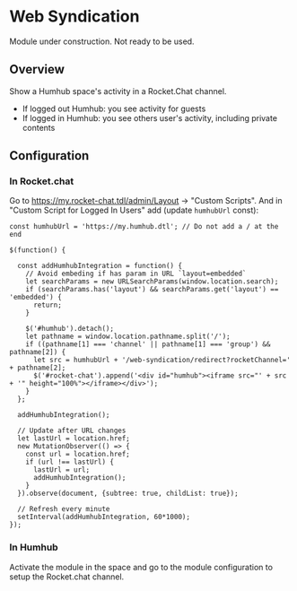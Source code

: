 # Web Syndication

Module under construction.
Not ready to be used.


## Overview

Show a Humhub space's activity in a Rocket.Chat channel. 
- If logged out Humhub: you see activity for guests
- If logged in Humhub: you see others user's activity, including private contents


## Configuration

### In Rocket.chat

Go to https://my.rocket-chat.tdl/admin/Layout -> "Custom Scripts". And in "Custom Script for Logged In Users" add (update `humhubUrl` const):
```
const humhubUrl = 'https://my.humhub.dtl'; // Do not add a / at the end

$(function() {
  
  const addHumhubIntegration = function() {
    // Avoid embeding if has param in URL `layout=embedded`
    let searchParams = new URLSearchParams(window.location.search);
    if (searchParams.has('layout') && searchParams.get('layout') == 'embedded') {
      return;
    }
    
    $('#humhub').detach();
    let pathname = window.location.pathname.split('/');
    if ((pathname[1] === 'channel' || pathname[1] === 'group') && pathname[2]) {
      let src = humhubUrl + '/web-syndication/redirect?rocketChannel=' + pathname[2];
      $('#rocket-chat').append('<div id="humhub"><iframe src="' + src + '" height="100%"></iframe></div>');
    }
  };
  
  addHumhubIntegration();
  
  // Update after URL changes
  let lastUrl = location.href; 
  new MutationObserver(() => {
    const url = location.href;
    if (url !== lastUrl) {
      lastUrl = url;
      addHumhubIntegration();
    }
  }).observe(document, {subtree: true, childList: true});
  
  // Refresh every minute
  setInterval(addHumhubIntegration, 60*1000);
});
```

### In Humhub

Activate the module in the space and go to the module configuration to setup the Rocket.chat channel. 
